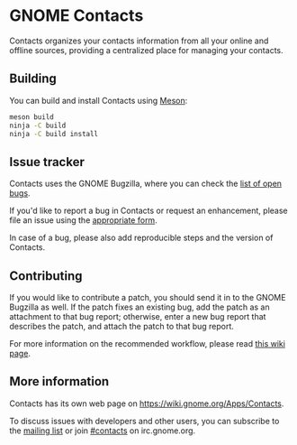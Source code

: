 # GNOME Contacts
Contacts organizes your contacts information from all your online and offline
sources, providing a centralized place for managing your contacts.

## Building
You can build and install Contacts using [Meson](http://mesonbuild.com/):
```sh
meson build
ninja -C build
ninja -C build install
```

## Issue tracker
Contacts uses the GNOME Bugzilla, where you can check the
[list of open bugs](https://bugzilla.gnome.org/browse.cgi?product=gnome-contacts).

If you'd like to report a bug in Contacts or request an enhancement, please file
an issue using the
[appropriate form](https://bugzilla.gnome.org/enter_bug.cgi?product=gnome-contacts).

In case of a bug, please also add reproducible steps and the version of Contacts.

## Contributing
If you would like to contribute a patch, you should send it in to the GNOME
Bugzilla as well. If the patch fixes an existing bug, add the patch as an
attachment to that bug report; otherwise, enter a new bug report that describes
the patch, and attach the patch to that bug report.

For more information on the recommended workflow, please read
[this wiki page](https://wiki.gnome.org/Git/WorkingWithPatches).

## More information
Contacts has its own web page on https://wiki.gnome.org/Apps/Contacts.

To discuss issues with developers and other users, you can subscribe to the
[mailing list](https://mail.gnome.org/mailman/listinfo/gnome-contacts-list)
or join [#contacts](irc://irc.gnome.org/contacts) on irc.gnome.org.
